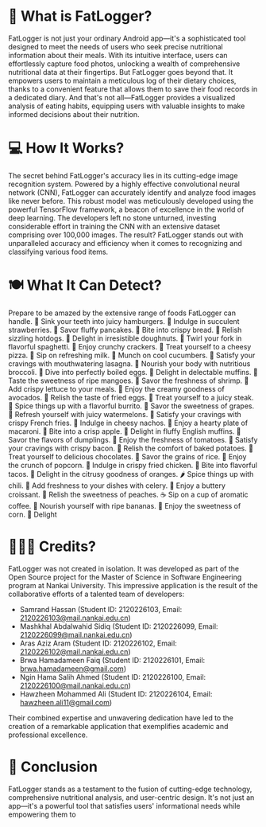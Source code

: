 # 📲 What is FatLogger?

FatLogger is not just your ordinary Android app—it's a sophisticated tool designed to meet the needs of users who seek precise nutritional information about their meals. With its intuitive interface, users can effortlessly capture food photos, unlocking a wealth of comprehensive nutritional data at their fingertips. But FatLogger goes beyond that. It empowers users to maintain a meticulous log of their dietary choices, thanks to a convenient feature that allows them to save their food records in a dedicated diary. And that's not all—FatLogger provides a visualized analysis of eating habits, equipping users with valuable insights to make informed decisions about their nutrition.

# 💻 How It Works?

The secret behind FatLogger's accuracy lies in its cutting-edge image recognition system. Powered by a highly effective convolutional neural network (CNN), FatLogger can accurately identify and analyze food images like never before. This robust model was meticulously developed using the powerful TensorFlow framework, a beacon of excellence in the world of deep learning. The developers left no stone unturned, investing considerable effort in training the CNN with an extensive dataset comprising over 100,000 images. The result? FatLogger stands out with unparalleled accuracy and efficiency when it comes to recognizing and classifying various food items.

# 🍽️ What It Can Detect?

Prepare to be amazed by the extensive range of foods FatLogger can handle. 🍔 Sink your teeth into juicy hamburgers. 🍓 Indulge in succulent strawberries. 🥞 Savor fluffy pancakes. 🍞 Bite into crispy bread. 🌭 Relish sizzling hotdogs. 🍩 Delight in irresistible doughnuts. 🍝 Twirl your fork in flavorful spaghetti. 🍪 Enjoy crunchy crackers. 🍕 Treat yourself to a cheesy pizza. 🥛 Sip on refreshing milk. 🥒 Munch on cool cucumbers. 🍝 Satisfy your cravings with mouthwatering lasagna. 🥦 Nourish your body with nutritious broccoli. 🥚 Dive into perfectly boiled eggs. 🧁 Delight in delectable muffins. 🥭 Taste the sweetness of ripe mangoes. 🦐 Savor the freshness of shrimp. 🥬 Add crispy lettuce to your meals. 🥑 Enjoy the creamy goodness of avocados. 🍳 Relish the taste of fried eggs. 🥩 Treat yourself to a juicy steak. 🌯 Spice things up with a flavorful burrito. 🍇 Savor the sweetness of grapes. 🍉 Refresh yourself with juicy watermelons. 🍟 Satisfy your cravings with crispy French fries. 🧀 Indulge in cheesy nachos. 🍝 Enjoy a hearty plate of macaroni. 🍎 Bite into a crisp apple. 🥞 Delight in fluffy English muffins. 🥟 Savor the flavors of dumplings. 🍅 Enjoy the freshness of tomatoes. 🥓 Satisfy your cravings with crispy bacon. 🥔 Relish the comfort of baked potatoes. 🍫 Treat yourself to delicious chocolates. 🍚 Savor the grains of rice. 🍿 Enjoy the crunch of popcorn. 🍗 Indulge in crispy fried chicken. 🌮 Bite into flavorful tacos. 🍊 Delight in the citrusy goodness of oranges. 🌶️ Spice things up with chili. 🌿 Add freshness to your dishes with celery. 🥐 Enjoy a buttery croissant. 🍑 Relish the sweetness of peaches. ☕ Sip on a cup of aromatic coffee. 🍌 Nourish yourself with ripe bananas. 🌽 Enjoy the sweetness of corn. 🍦 Delight

# 👨🏻‍💻 Credits?

FatLogger was not created in isolation. It was developed as part of the Open Source project for the Master of Science in Software Engineering program at Nankai University. This impressive application is the result of the collaborative efforts of a talented team of developers:

- Samrand Hassan (Student ID: 2120226103, Email: 2120226103@mail.nankai.edu.cn)
- Mashkhal Abdalwahid Sidiq (Student ID: 2120226099, Email: 2120226099@mail.nankai.edu.cn)
- Aras Aziz Aram (Student ID: 2120226102, Email: 2120226102@mail.nankai.edu.cn)
- Brwa Hamadameen Faiq (Student ID: 2120226101, Email: brwa.hamadameen@gmail.com)
- Ngin Hama Salih Ahmed (Student ID: 2120226100, Email: 2120226100@mail.nankai.edu.cn)
- Hawzheen Mohammed Ali (Student ID: 2120226104, Email: hawzheen.ali11@gmail.com)

Their combined expertise and unwavering dedication have led to the creation of a remarkable application that exemplifies academic and professional excellence.

# 🎯 Conclusion

FatLogger stands as a testament to the fusion of cutting-edge technology, comprehensive nutritional analysis, and user-centric design. It's not just an app—it's a powerful tool that satisfies users' informational needs while empowering them to
